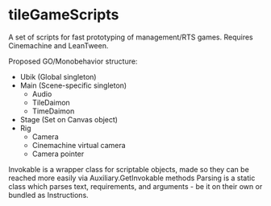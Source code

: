 # tileGameScripts
A set of scripts for fast prototyping of management/RTS games.
Requires Cinemachine and LeanTween.

Proposed GO/Monobehavior structure:
+ Ubik (Global singleton)
+ Main (Scene-specific singleton)
    + Audio
    + TileDaimon
    + TimeDaimon
+ Stage (Set on Canvas object)
+ Rig
    + Camera
    + Cinemachine virtual camera
    + Camera pointer

Invokable is a wrapper class for scriptable objects, made so they can be reached more easily via Auxiliary.GetInvokable methods
Parsing is a static class which parses text, requirements, and arguments - be it on their own or bundled as Instructions. 
